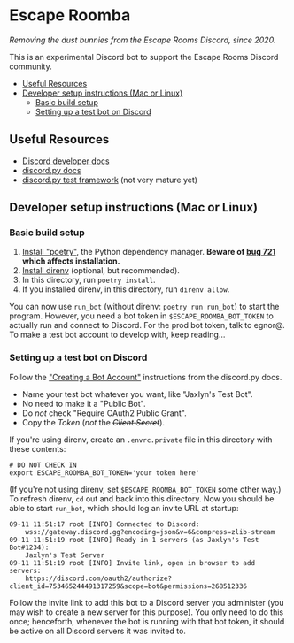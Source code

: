# Escape Roomba <!-- omit in toc -->

*Removing the dust bunnies from the Escape Rooms Discord, since 2020.*

This is an experimental Discord bot to support the Escape Rooms Discord
community.

- [Useful Resources](#useful-resources)
- [Developer setup instructions (Mac or Linux)](#developer-setup-instructions-mac-or-linux)
  - [Basic build setup](#basic-build-setup)
  - [Setting up a test bot on Discord](#setting-up-a-test-bot-on-discord)

## Useful Resources

* [Discord developer docs](https://discord.com/developers/docs/intro)
* [discord.py docs](https://discordpy.readthedocs.io/en/latest/index.html)
* [discord.py test framework](https://github.com/CraftSpider/dpytest)
(not very mature yet)

## Developer setup instructions (Mac or Linux)

### Basic build setup
1. [Install "poetry"](https://python-poetry.org/docs/#installation), the
Python dependency manager. **Beware of
[bug 721](https://github.com/python-poetry/poetry/issues/721) which affects
installation.**
2. [Install direnv](https://direnv.net/docs/installation.html) (optional, but
recommended).
3. In this directory, run `poetry install`.
4. If you installed direnv, in this directory, run `direnv allow`.

You can now use `run_bot` (without direnv: `poetry run run_bot`) to start the
program. However, you need a bot token in `$ESCAPE_ROOMBA_BOT_TOKEN` to
actually run and connect to Discord. For the prod bot token, talk to egnor@.
To make a test bot account to develop with, keep reading...

### Setting up a test bot on Discord

Follow the
["Creating a Bot Account"](https://discordpy.readthedocs.io/en/latest/discord.html#discord-intro)
instructions from the discord.py docs.
* Name your test bot whatever you want, like "Jaxlyn's Test Bot".
* No need to make it a "Public Bot".
* Do _not_ check "Require OAuth2 Public Grant".
* Copy the *Token* (_not_ the ~~*Client Secret*~~).

If you're using direnv, create an `.envrc.private` file in this directory with
these contents:
```
# DO NOT CHECK IN
export ESCAPE_ROOMBA_BOT_TOKEN='your token here'
```
(If you're not using direnv, set `$ESCAPE_ROOMBA_BOT_TOKEN` some other way.)
To refresh direnv, `cd` out and back into this directory. Now you should be
able to start `run_bot`, which should log an invite URL at startup:

```
09-11 11:51:17 root [INFO] Connected to Discord:
    wss://gateway.discord.gg?encoding=json&v=6&compress=zlib-stream
09-11 11:51:19 root [INFO] Ready in 1 servers (as Jaxlyn's Test Bot#1234):
    Jaxlyn's Test Server
09-11 11:51:19 root [INFO] Invite link, open in browser to add servers:
    https://discord.com/oauth2/authorize?client_id=753465244491317259&scope=bot&permissions=268512336
```

Follow the invite link to add this bot to a Discord server you administer
(you may wish to create a new server for this purpose). You only need to
do this once; henceforth, whenever the bot is running with that bot token,
it should be active on all Discord servers it was invited to.
